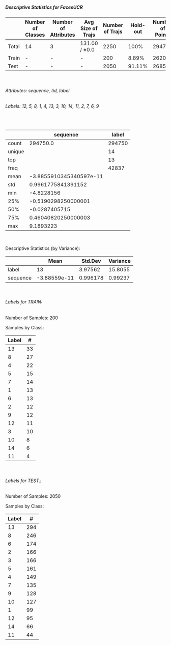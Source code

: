##### Descriptive Statistics for FacesUCR


|       |   Number of Classes |   Number of Attributes |   Avg Size of Trajs |   Number of Trajs | Hold-out   |   Number of Points |   Longest Size |   Shortest Size |
|-------|---------------------|------------------------|---------------------|-------------------|------------|--------------------|----------------|-----------------|
| Total | 14                  | 3                      | 131.00 / ±0.0       | 2250              | 100%       |             294750 |            131 |             131 |
| Train | -                   | -                      | -                   | 200               | 8.89%      |              26200 |            131 |             131 |
| Test  | -                   | -                      | -                   | 2050              | 91.11%     |             268550 |            131 |             131 |

&nbsp;

###### Attributes: sequence, tid, label


###### Labels: 12, 5, 8, 1, 4, 13, 3, 10, 14, 11, 2, 7, 6, 9

&nbsp;

|        | sequence                | label   |
|--------|-------------------------|---------|
| count  | 294750.0                | 294750  |
| unique |                         | 14      |
| top    |                         | 13      |
| freq   |                         | 42837   |
| mean   | -3.8855910345340597e-11 |         |
| std    | 0.9961775841391152      |         |
| min    | -4.8228156              |         |
| 25%    | -0.5190298250000001     |         |
| 50%    | -0.0287405715           |         |
| 75%    | 0.46040820250000003     |         |
| max    | 9.1893223               |         |

&nbsp;

Descriptive Statistics (by Variance): 


|          |         Mean |   Std.Dev |   Variance |
|----------|--------------|-----------|------------|
| label    | 13           |  3.97562  |   15.8055  |
| sequence | -3.88559e-11 |  0.996178 |    0.99237 |

&nbsp;

###### Labels for TRAIN:


Number of Samples: 200
Samples by Class:
|   Label |   # |
|---------|-----|
|      13 |  33 |
|       8 |  27 |
|       4 |  22 |
|       5 |  15 |
|       7 |  14 |
|       1 |  13 |
|       6 |  13 |
|       2 |  12 |
|       9 |  12 |
|      12 |  11 |
|       3 |  10 |
|      10 |   8 |
|      14 |   6 |
|      11 |   4 |

&nbsp;

###### Labels for TEST.:


Number of Samples: 2050
Samples by Class:
|   Label |   # |
|---------|-----|
|      13 | 294 |
|       8 | 246 |
|       6 | 174 |
|       2 | 166 |
|       3 | 166 |
|       5 | 161 |
|       4 | 149 |
|       7 | 135 |
|       9 | 128 |
|      10 | 127 |
|       1 |  99 |
|      12 |  95 |
|      14 |  66 |
|      11 |  44 |